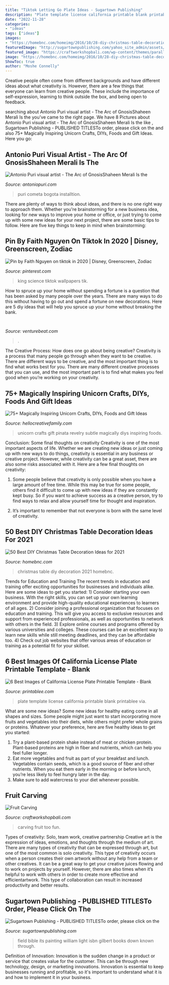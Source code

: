```yaml
---
title: "Tiktok Letting Go Plate Ideas - Sugartown Publishing"
description: "Plate template license california printable blank printablee via"
date: "2022-11-28"
categories:
- "ideas"
tags: ["ideas"]
images:
- "https://homebnc.com/homeimg/2016/10/28-diy-christmas-table-decoration-ideas-homebnc.jpg"
featuredImage: "http://sugartownpublishing.com/yahoo_site_admin/assets/images/Voices_from_the_Field_at_350_dpi.80123431_std.jpg"
featured_image: "https://craftworkshopbali.com/wp-content/themes/parallelus-unite/includes/timthumb.php?src=/wp-content/uploads/2012/04/CraftWorkshopBali-Fruit-Carving-image1.jpg&amp;w=261&amp;h=174&amp;zc=1"
image: "https://homebnc.com/homeimg/2016/10/28-diy-christmas-table-decoration-ideas-homebnc.jpg"
ShowToc: true
author: "Moshe Connelly"
---
```



Creative people often come from different backgrounds and have different ideas about what creativity is. However, there are a few things that everyone can learn from creative people. These include the importance of self-expression, learning to think outside the box, and being open to feedback.

	

		
searching about Antonio Puri visual artist - ﻿The Arc of GnosisShaheen Merali Is the you've came to the right page. We have 8 Pictures about Antonio Puri visual artist - ﻿The Arc of GnosisShaheen Merali Is the like , Sugartown Publishing - PUBLISHED TITLESTo order, please click on the and also 75+ Magically Inspiring Unicorn Crafts, DIYs, Foods and Gift Ideas. Here you go:
		
    
## Antonio Puri Visual Artist - ﻿The Arc Of GnosisShaheen Merali Is The

<img loading=lazy src="http://www.antoniopuri.com/yahoo_site_admin/assets/images/lacometagallery.94135548_std.jpg" onerror="this.onerror=null;this.src='https://tse2.mm.bing.net/th?id=OIP.me0Wz4AUwpnhAc2ARgrHlQHaE7&amp;pid=15.1';" alt="Antonio Puri visual artist - ﻿The Arc of GnosisShaheen Merali Is the">

_Source: antoniopuri.com_

>puri cometa bogota installtion. 

	

There are plenty of ways to think about ideas, and there is no one right way to approach them. Whether you're brainstorming for a new business idea, looking for new ways to improve your home or office, or just trying to come up with some new ideas for your next project, there are some basic tips to follow. Here are five key things to keep in mind when brainstorming: 

    
## Pin By Faith Nguyen On Tiktok In 2020 | Disney, Greenscreen, Zodiac

<img loading=lazy src="https://i.pinimg.com/236x/13/d6/99/13d69931d6eab7a31364ba870eceae23.jpg?nii=t" onerror="this.onerror=null;this.src='https://tse3.mm.bing.net/th?id=OIP.2b_aaCzc8rrLJyWflbA07wAAAA&amp;pid=15.1';" alt="Pin by Faith Nguyen on tiktok in 2020 | Disney, Greenscreen, Zodiac">

_Source: pinterest.com_

>king science tiktok wallpapers tik. 

	

How to spruce up your home without spending a fortune is a question that has been asked by many people over the years. There are many ways to do this without having to go out and spend a fortune on new decorations. Here are 5 diy ideas that will help you spruce up your home without breaking the bank.

    
## 

<img loading=lazy src="https://venturebeat.com/wp-content/uploads/2020/05/hp-spring-5.jpg" onerror="this.onerror=null;this.src='https://tse2.mm.bing.net/th?id=OIP.fXSXyjRlr5jTrM8LdxvxWQHaFj&amp;pid=15.1';" alt="">

_Source: venturebeat.com_

>. 

	

The Creative Process: How does one go about being creative?
Creativity is a process that many people go through when they want to be creative. There are different ways to be creative, and the most important thing is to find what works best for you. There are many different creative processes that you can use, and the most important part is to find what makes you feel good when you’re working on your creativity.

    
## 75+ Magically Inspiring Unicorn Crafts, DIYs, Foods And Gift Ideas

<img loading=lazy src="https://hellocreativefamily.com/wp-content/uploads/2017/05/Unicorn-Piniata-from-A-Subtle-Revelry.jpg" onerror="this.onerror=null;this.src='https://tse3.mm.bing.net/th?id=OIP.6OdgscH26kmLLtnCobzmwQHaMP&amp;pid=15.1';" alt="75+ Magically Inspiring Unicorn Crafts, DIYs, Foods and Gift Ideas">

_Source: hellocreativefamily.com_

>unicorn crafts gift pinata revelry subtle magically diys inspiring foods. 

	

Conclusion: Some final thoughts on creativity
Creativity is one of the most important aspects of life. Whether we are creating new ideas or just coming up with new ways to do things, creativity is essential in any business or creative project. However, while creativity can be a great asset, there are also some risks associated with it. Here are a few final thoughts on creativity: 
1. Some people believe that creativity is only possible when you have a large amount of free time. While this may be true for some people, others find it difficult to come up with new ideas if they are constantly kept busy. So if you want to achieve success as a creative person, try to find ways to relax and allow yourself time for thought and inspiration. 

2. It’s important to remember that not everyone is born with the same level of creativity.

    
## 50 Best DIY Christmas Table Decoration Ideas For 2021

<img loading=lazy src="https://homebnc.com/homeimg/2016/10/28-diy-christmas-table-decoration-ideas-homebnc.jpg" onerror="this.onerror=null;this.src='https://tse1.mm.bing.net/th?id=OIP.m47_DGKc_JWXHQO6KiMWmgHaLI&amp;pid=15.1';" alt="50 Best DIY Christmas Table Decoration Ideas for 2021">

_Source: homebnc.com_

>christmas table diy decoration 2021 homebnc. 

	

Trends for Education and Training
The recent trends in education and training offer exciting opportunities for businesses and individuals alike. Here are some ideas to get you started: 1) Consider starting your own business. With the right skills, you can set up your own learning environment and provide high-quality educational experiences to learners of all ages. 2) Consider joining a professional organization that focuses on education and training. This will give you access to exclusive resources and support from experienced professionals, as well as opportunities to network with others in the field. 3) Explore online courses and programs offered by various universities and colleges. These courses can be an excellent way to learn new skills while still meeting deadlines, and they can be affordable too. 4) Check out job websites that offer various areas of education or training as a potential fit for your skillset.

    
## 6 Best Images Of California License Plate Printable Template - Blank

<img loading=lazy src="http://www.printablee.com/postpic/2011/02/california-license-plate-template_169509.jpg" onerror="this.onerror=null;this.src='https://tse1.mm.bing.net/th?id=OIP.Drbww6rcgeBYSNaKtfTVXgHaHa&amp;pid=15.1';" alt="6 Best Images of California License Plate Printable Template - Blank">

_Source: printablee.com_

>plate template license california printable blank printablee via. 

	

What are some new ideas?
Some new ideas for healthy eating come in all shapes and sizes. Some people might just want to start incorporating more fruits and vegetables into their diets, while others might prefer whole grains or proteins. Whatever your preference, here are five healthy ideas to get you started: 
1) Try a plant-based protein shake instead of meat or chicken protein. Plant-based proteins are high in fiber and nutrients, which can help you feel fuller longer. 
2) Eat more vegetables and fruit as part of your breakfast and lunch. Vegetables contain seeds, which is a good source of fiber and other nutrients. When you eat them early in the morning or before lunch, you’re less likely to feel hungry later in the day. 
3) Make sure to add watercress to your diet whenever possible.

    
## Fruit Carving

<img loading=lazy src="https://craftworkshopbali.com/wp-content/themes/parallelus-unite/includes/timthumb.php?src=/wp-content/uploads/2012/04/CraftWorkshopBali-Fruit-Carving-image1.jpg&amp;w=261&amp;h=174&amp;zc=1" onerror="this.onerror=null;this.src='https://tse4.mm.bing.net/th?id=OIP.sWhfbEUM_hxIW6useln1YwHaE8&amp;pid=15.1';" alt="Fruit Carving">

_Source: craftworkshopbali.com_

>carving fruit too fun. 

	

Types of creativity: Solo, team work, creative partnership
Creative art is the expression of ideas, emotions, and thoughts through the medium of art. There are many types of creativity that can be expressed through art, but one of the most common is solo creativity. This type of creativity occurs when a person creates their own artwork without any help from a team or other creatives. It can be a great way to get your creative juices flowing and to work on projects by yourself. However, there are also times when it’s helpful to work with others in order to create more effective and efficientartwork. This type of collaboration can result in increased productivity and better results.

    
## Sugartown Publishing - PUBLISHED TITLESTo Order, Please Click On The

<img loading=lazy src="http://sugartownpublishing.com/yahoo_site_admin/assets/images/Voices_from_the_Field_at_350_dpi.80123431_std.jpg" onerror="this.onerror=null;this.src='https://tse3.mm.bing.net/th?id=OIP.fjDD9v3ye_t8jggkGVyhbgHaLH&amp;pid=15.1';" alt="Sugartown Publishing - PUBLISHED TITLESTo order, please click on the">

_Source: sugartownpublishing.com_

>field bible its painting william light isbn gilbert books down known through. 

	

Definition of Innovation:
Innovation is the sudden change in a product or service that creates value for the customer. This can be through new technology, design, or marketing innovations. Innovation is essential to keep businesses running and profitable, so it's important to understand what it is and how to implement it in your business.

